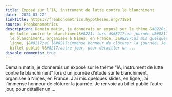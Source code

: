 ```yaml
---
title: Exposé sur l’IA, instrument de lutte contre le blanchiment
date: '2024-03-22'
linkTitle: https://freakonometrics.hypotheses.org/71861
source: Freakonometrics
description: Demain matin, je donnerais un exposé sur le thème &#8220;IA, instrument
  de lutte contre le blanchiment&#8221; lors d&#8217;un journée d&#8217;étude sur
  le blanchiment, organisée à Nîmes, en France. J&#8217;ai mis quelques slides, en
  ligne, j&#8217;ai l&#8217;immense honneur de clôturer la journée. Je renvoie au
  billet publié l&#8217;autre jour, pour détailler un ...
disable_comments: true
---
```

Demain matin, je donnerais un exposé sur le thème &#8220;IA, instrument de lutte contre le blanchiment&#8221; lors d&#8217;un journée d&#8217;étude sur le blanchiment, organisée à Nîmes, en France. J&#8217;ai mis quelques slides, en ligne, j&#8217;ai l&#8217;immense honneur de clôturer la journée. Je renvoie au billet publié l&#8217;autre jour, pour détailler un ...